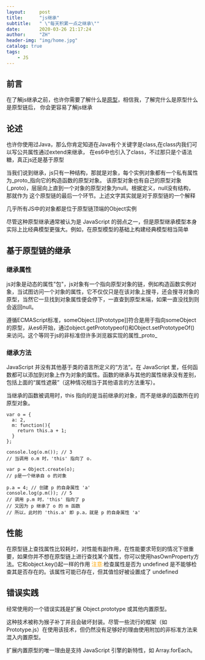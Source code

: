 ```yaml
---
layout:     post
title:      "js继承"
subtitle:   " \"每天积累一点之继承\""
date:       2020-03-26 21:17:24
author:     "ZH"
header-img: "img/home.jpg"
catalog: true
tags:
    - JS
---
```


## 前言
在了解js继承之前，也许你需要了解什么是[原型](https://langtao.ltd/2020/03/25/prototype/)，相信我，了解完什么是原型什么是原型链后，
你会更容易了解js继承

## 论述

也许你使用过Java，那么你肯定知道在Java有个关键字是class,在class内我们可以写公共属性通过extend来继承，
在es6中也引入了class，不过那只是个语法糖，真正js还是基于原型

当我们说到继承，js只有一种结构，那就是对象，每个实例对象都有一个私有属性为_proto_指向它的构造函数的原型对象。
该原型对象也有自己的原型对象(_proto)，层层向上直到一个对象的原型对象为null。根据定义，null没有结构，那就作为
这个原型链的最后一个环节。上述文字其实就是对于原型链的一个解释

几乎所有JS中的对象都是位于原型链顶端的Object实例

尽管这种原型继承通常被认为是 JavaScript 的弱点之一，但是原型继承模型本身实际上比经典模型更强大。例如，在原型模型的基础上构建经典模型相当简单

## 基于原型链的继承

### 继承属性
js对象是动态的属性"包"，js对象有一个指向原型对象的链，例如构造函数实例对象，当试图访问一个对象的属性，它不仅仅只是在该对象上搜寻，还会搜寻对象的原型，当然它一旦找到对象属性便会停下，一直查到原型末端，如果一直没找到则会返回null。

遵循ECMAScript标准，someObject.[[Prototype]]符合是用于指向someObject的原型，从es6开始，通过object.getPrototypeof()和Object.setPrototypeOf()来访问。这个等同于js的非标准但许多浏览器实现的属性_proto_

### 继承方法
JavaScript 并没有其他基于类的语言所定义的“方法”。在 JavaScript 里，任何函数都可以添加到对象上作为对象的属性。函数的继承与其他的属性继承没有差别，包括上面的“属性遮蔽”（这种情况相当于其他语言的方法重写）。

当继承的函数被调用时，this 指向的是当前继承的对象，而不是继承的函数所在的原型对象。

```
var o = {
  a: 2,
  m: function(){
    return this.a + 1;
  }
};

console.log(o.m()); // 3
// 当调用 o.m 时，'this' 指向了 o.

var p = Object.create(o);
// p是一个继承自 o 的对象

p.a = 4; // 创建 p 的自身属性 'a'
console.log(p.m()); // 5
// 调用 p.m 时，'this' 指向了 p
// 又因为 p 继承了 o 的 m 函数
// 所以，此时的 'this.a' 即 p.a，就是 p 的自身属性 'a' 
```

## 性能
在原型链上查找属性比较耗时，对性能有副作用，在性能要求苛刻的情况下很重要，如果你并不想在原型链上进行查找某个属性，你可以使用hasOwnProperty方法。它和object.key()起一样的作用
<font color = orange>注意:</font>检查属性是否为 undefined 是不能够检查其是否存在的。该属性可能已存在，但其值恰好被设置成了 undefined

## 错误实践
经常使用的一个错误实践是扩展 Object.prototype 或其他内置原型。

这种技术被称为猴子补丁并且会破坏封装。尽管一些流行的框架（如 Prototype.js）在使用该技术，但仍然没有足够好的理由使用附加的非标准方法来混入内置原型。

扩展内置原型的唯一理由是支持 JavaScript 引擎的新特性，如 Array.forEach。